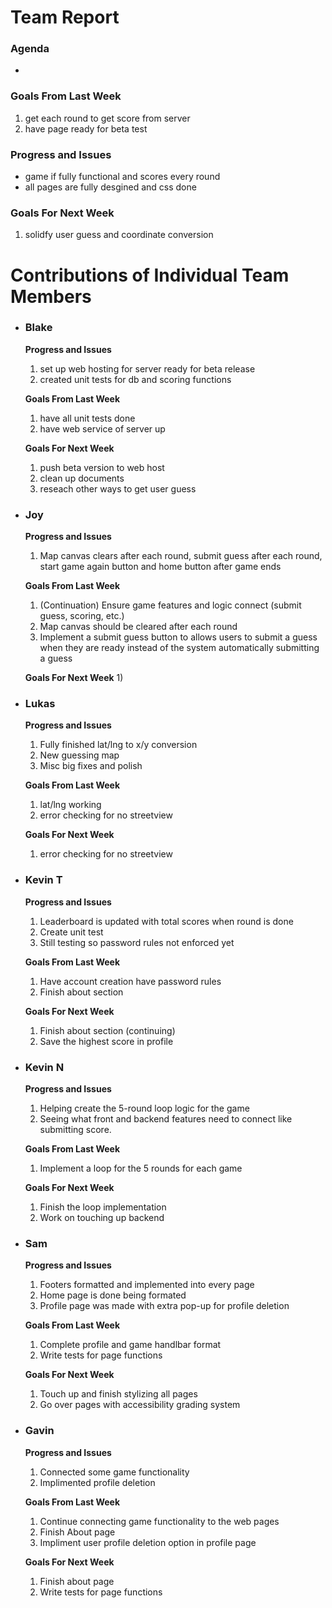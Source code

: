 # Team Report
### Agenda
- 

### Goals From Last Week
1. get each round to get score from server
2. have page ready for beta test
   
### Progress and Issues
- game if fully functional and scores every round
- all pages are fully desgined and css done

### Goals For Next Week
1. solidfy user guess and coordinate conversion

# Contributions of Individual Team Members

- ### Blake
  **Progress and Issues**
  1) set up web hosting for server ready for beta release
  2) created unit tests for db and scoring functions
  
  **Goals From Last Week**
  1) have all unit tests done
  3) have web service of server up
     
  **Goals For Next Week**
  1) push beta version to web host
  2) clean up documents
  3) reseach other ways to get user guess


- ### Joy
  **Progress and Issues**
  1) Map canvas clears after each round, submit guess after each round, start game again button and home button after game ends
  
  **Goals From Last Week**
  1) (Continuation) Ensure game features and logic connect (submit guess, scoring, etc.)
  2) Map canvas should be cleared after each round
  3) Implement a submit guess button to allows users to submit a guess when they are ready instead of the system automatically submitting a guess
     
  **Goals For Next Week**
  1)

- ### Lukas
  **Progress and Issues**
  1) Fully finished lat/lng to x/y conversion
  2) New guessing map
  3) Misc big fixes and polish
  
  **Goals From Last Week**
  1) lat/lng working
  2) error checking for no streetview
   
  **Goals For Next Week**
  1) error checking for no streetview


- ### Kevin T
  **Progress and Issues**
  1) Leaderboard is updated with total scores when round is done
  2) Create unit test
  3) Still testing so password rules not enforced yet

  **Goals From Last Week**
  1) Have account creation have password rules
  2) Finish about section

  **Goals For Next Week**
  1) Finish about section (continuing)
  2) Save the highest score in profile


- ### Kevin N
  **Progress and Issues**
  1) Helping create the 5-round loop logic for the game
  2) Seeing what front and backend features need to connect like submitting score.
  
  **Goals From Last Week**
  1) Implement a loop for the 5 rounds for each game
  
  **Goals For Next Week**
  1) Finish the loop implementation
  2) Work on touching up backend

- ### Sam
  **Progress and Issues**
  1) Footers formatted and implemented into every page
  2) Home page is done being formated
  3) Profile page was made with extra pop-up for profile deletion
  
  **Goals From Last Week**
  1) Complete profile and game handlbar format
  2) Write tests for page functions
     
  **Goals For Next Week**
  1) Touch up and finish stylizing all pages
  2) Go over pages with accessibility grading system

- ### Gavin
  **Progress and Issues**
  1) Connected some game functionality
  2) Implimented profile deletion
  
  **Goals From Last Week**
  1) Continue connecting game functionality to the web pages
  2) Finish About page
  3) Impliment user profile deletion option in profile page
     
  **Goals For Next Week**
  1) Finish about page
  2) Write tests for page functions


